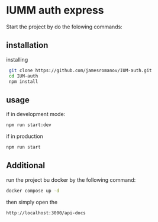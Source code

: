 # IUMM auth express 

Start the project by do the folowing commands:

## installation

installing

```bash
 git clone https://github.com/jamesromanov/IUM-auth.git
 cd IUM-auth
 npm install
```

## usage
if in development mode:
```bash
npm run start:dev
```
if in production
```bash
npm run start
```

## Additional
run the project bu docker by the following command:
```bash
docker compose up -d
```
then simply open the 
```bash
http://localhost:3000/api-docs
```


